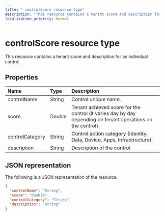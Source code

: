 ```yaml
---
title: " controlScore resource type"
description: "This resource contains a tenant score and description for an individual control."
localization_priority: Normal
---
```


#  controlScore resource type

This resource contains a tenant score and description for an individual control.

## Properties

|Name |Type |Description |
|:--|:--|:--|
|controlName|String|Control unique name.|
|score|Double|Tenant achieved score for the control (it varies day by day depending on tenant operations on the control).|
|controlCategory|String|Control action category (Identity, Data, Device, Apps, Infrastructure).|
|description|String| Description of the control.|

## JSON representation

The following is a JSON representation of the resource.

<!-- {
  "blockType": "resource",
  "optionalProperties": [

  ],
  "@odata.type": "microsoft.graph.controlScore"
}-->

```json
{
  "controlName": "String",
  "score": "Double",
  "controlCategory": "String",
  "description": "String"
}

```


<!-- {
  "type": "#page.annotation",
  "description": "controlScore resource",
  "keywords": "",
  "section": "documentation",
  "tocPath": ""
}-->
